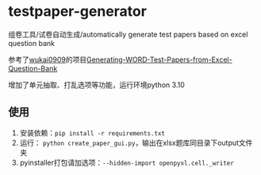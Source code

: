 # testpaper-generator
组卷工具/试卷自动生成/automatically generate test papers based on excel question bank

参考了[wukai0909](https://github.com/wukai0909)的项目[Generating-WORD-Test-Papers-from-Excel-Question-Bank](https://github.com/wukai0909/Generating-WORD-Test-Papers-from-Excel-Question-Bank)

增加了单元抽取、打乱选项等功能，运行环境python 3.10

## 使用

1. 安装依赖：`pip install -r requirements.txt`
2. 运行： `python create_paper_gui.py`，输出在xlsx题库同目录下output文件夹
3. pyinstaller打包请加选项：`--hidden-import openpyxl.cell._writer`